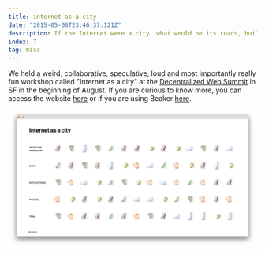 ```yaml
---
title: internet as a city
date: "2015-05-06T23:46:37.121Z"
description: If the Internet were a city, what would be its roads, buildings, and parks? How do people, businesses and governing bodies produce insights into the qualitative characteristics of distribution beyond the tired triptych of centralized, decentralized, and distributed? In led a workshop where we examined decentralized forms of networking through the lenses of cities, urbanism, and architecture. Participants were provided with “urban” elements to construct landscapes that tease out models of decentralization and governance for the “Internet as a city.”
index: 7
tag: misc
---
```



We held a weird, collaborative, speculative, loud and most importantly really fun workshop called "Internet as a city" at the [Decentralized Web Summit](https://decentralizedweb.net/) in SF in the beginning of August. If you are curious to know more, you can access the website [here](https://internetas.city/) or if you are using Beaker [here](dat://internetasacity.hashbase.io/).

![website](internetasacity.png)

